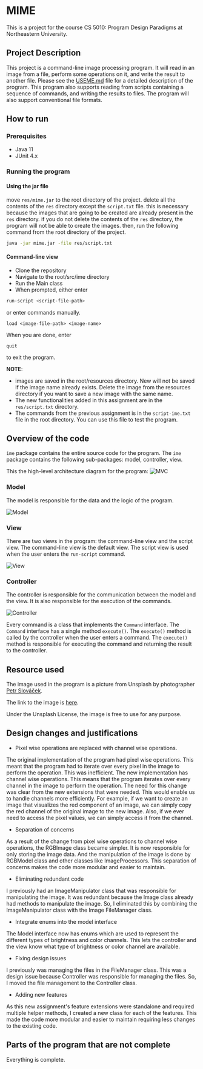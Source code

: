 # MIME

This is a project for the course CS 5010: Program Design Paradigms at Northeastern University.

## Project Description

This project is a command-line image processing program. It will read in an image from a file, perform some operations on it, and write the result to another file.
Please see the [USEME.md](USEME.md) file for a detailed description of the program.
This program also supports reading from scripts containing a sequence of commands, and writing the results to files. The program will also support conventional file formats.

## How to run

### Prerequisites

- Java 11
- JUnit 4.x

### Running the program



#### Using the jar file

move `res/mime.jar` to the root directory of the project.
delete all the contents of the `res` directory except the `script.txt` file.
this is necessary because the images that are going to be created are already present in the `res` directory.
if you do not delete the contents of the `res` directory, the program will not be able to create the images.
then, run the following command from the root directory of the project.

```bash
java -jar mime.jar -file res/script.txt
```

#### Command-line view

- Clone the repository
- Navigate to the root/src/ime directory
- Run the Main class
- When prompted, either enter

```bash
run-script <script-file-path>
```
or enter commands manually.
```
load <image-file-path> <image-name>
```



When you are done, enter
```
quit
```
to exit the program.

**NOTE**: 
- images are saved in the root/resources directory. New will not be saved if the image name 
already exists. Delete the image from the resources directory if you want to save a new image with the same name.
- The new functionalities added in this assignment are in the `res/script.txt` directory.
- The commands from the previous assignment is in the `script-ime.txt` file in the root directory. 
  You can use this file to test the program.




## Overview of the code

`ime` package contains the entire source code for the program. The `ime` package contains the following sub-packages:
model, controller, view.

This the high-level architecture diagram for the program:
![MVC](res/MVC.png)

### Model
The model is responsible for the data and the logic of the program.

![Model](res/model.png)


### View
There are two views in the program: the command-line view and the script view. The command-line view is the default view. The script view is used when the user enters the `run-script` command.

![View](res/View.png)

### Controller

The controller is responsible for the communication between the model and the view. It is also responsible for the execution of the commands.

![Controller](res/Controller.png)

Every command is a class that implements the `Command` interface. The `Command` interface has a single method `execute()`. The `execute()` method is called by the controller when the user enters a command. The `execute()` method is responsible for executing the command and returning the result to the controller.




## Resource used
The image used in the program is a picture from Unsplash by photographer [Petr Slováček](https://unsplash.com/@grwood).

The link to the image is [here](https://unsplash.com/photos/a-lighthouse-on-top-of-a-hill-near-the-ocean-YrQuagwtEbM).

Under the Unsplash License, the image is free to use for any purpose.


## Design changes and justifications

- Pixel wise operations are replaced with channel wise operations.

The original implementation of the program had pixel wise operations. This meant that the program had to iterate over every pixel in the image to perform the operation.
This was inefficient. The new implementation has channel wise operations. This means that the program iterates over every channel in the image to perform the operation. 
The need for this change was clear from the new extensions that were needed. This would enable 
us to handle channels more efficiently. For example, if we want to create an image that 
visualizes the red component of an image, we can simply copy the red channel of the original 
image to the new image. Also, if we ever need to access the pixel values, we can simply access 
it from the channel.

- Separation of concerns

As a result of the change from pixel wise operations to channel wise operations, the RGBImage class
became simpler. It is now responsible for only storing the image data. And the manipulation of the
image is done by RGBModel class and other classes like ImageProcessors. This separation of concerns
makes the code more modular and easier to maintain.

- Eliminating redundant code

I previously had an ImageManipulator class that was responsible for manipulating the image. It 
was redundant because the Image class already had methods to manipulate the image. So, I eliminated
this by combining the ImageManipulator class with the Image FileManager class.

- Integrate enums into the model interface

The Model interface now has enums which are used to represent the different types of brightness 
and color channels. This lets the controller and the view know what type of brightness or color
channel are available.

- Fixing design issues

I previously was managing the files in the FileManager class. This was a design issue because
Controller was responsible for managing the files. So, I moved the file management to the Controller
class.

- Adding new features

As this new assignment's feature extensions were standalone and required multiple helper methods,
I created a new class for each of the features. This made the code more modular and easier to 
maintain requiring less changes to the existing code.

## Parts of the program that are not complete

Everything is complete.
